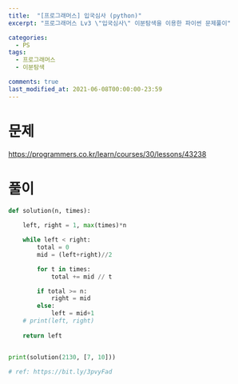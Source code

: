 ```yaml
---
title:  "[프로그래머스] 입국심사 (python)"
excerpt: "프로그래머스 Lv3 \"입국심사\" 이분탐색을 이용한 파이썬 문제풀이"

categories:
  - PS
tags:
  - 프로그래머스
  - 이분탐색

comments: true
last_modified_at: 2021-06-08T00:00:00-23:59
---
```


# 문제

https://programmers.co.kr/learn/courses/30/lessons/43238



# 풀이

```python
def solution(n, times):
    
    left, right = 1, max(times)*n

    while left < right:
        total = 0
        mid = (left+right)//2

        for t in times:
            total += mid // t

        if total >= n:
            right = mid
        else:
            left = mid+1
    # print(left, right)
    
    return left


print(solution(2130, [7, 10]))

# ref: https://bit.ly/3pvyFad
```
